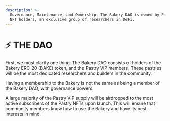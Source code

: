 ```yaml
---
description: >-
  Governance, Maintenance, and Ownership. The Bakery DAO is owned by Pastry VIP
  NFT holders, an exclusive group of researchers in DeFi.
---
```


# ⚡ THE DAO

First, we must clarify one thing. The Bakery DAO consists of holders of the Bakery ERC-20 (BAKE) token, and the Pastry VIP members. These pastries will be the most dedicated researchers and builders in the community.

Having a membership to the Bakery is not the same as being a member of the Bakery DAO, with governance powers.&#x20;

A large majority of the Pastry VIP supply will be airdropped to the most active subscribers of the Pastry NFTs upon launch. This will ensure that community members know how to use the Bakery and have its best interests in mind.
